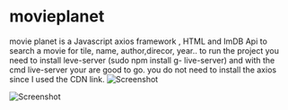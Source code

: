 # movieplanet

 movie planet is a Javascript axios framework , HTML and ImDB Api to search a movie for tile, name, author,direcor, year..
 to run the project you need to install leve-server (sudo npm install g- live-server) and with the cmd live-server your are good to go. you do not need to install the axios since I used the CDN link. 
![Screenshot](https://github.com/emabi59/movieplanet/img/movieplanet.png)


![Screenshot](https://github.com/emabi59/movieplanet/img/movieplate2.png)
